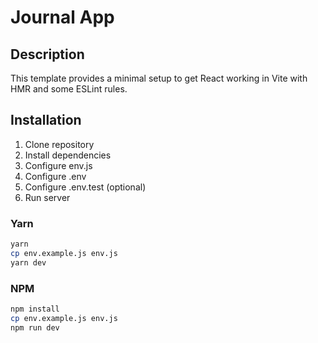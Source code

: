 # Journal App

## Description

This template provides a minimal setup to get React working in Vite with HMR and some ESLint rules.

## Installation

1. Clone repository
2. Install dependencies
3. Configure env.js
4. Configure .env
5. Configure .env.test (optional)
6. Run server

### Yarn

```sh
yarn
cp env.example.js env.js
yarn dev
```

### NPM

```sh
npm install
cp env.example.js env.js
npm run dev
```

